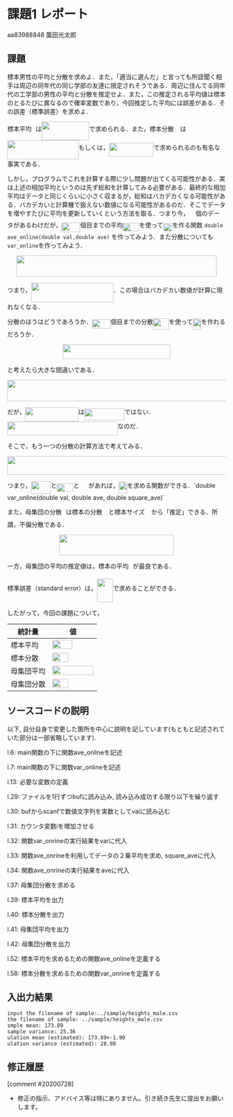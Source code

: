 # 課題1 レポート

aa83988848 薗田光太郎

## 課題

標本男性の平均と分散を求めよ．また，「適当に選んだ」と言っても所詮聞く相手は周辺の同年代の同じ学部の友達に限定されそうである．周辺に住んでる同年代の工学部の男性の平均と分散を推定せよ．また，この推定される平均値は標本のとるたびに異なるので確率変数であり，今回推定した平均には誤差がある．その誤差（標準誤差）を求めよ．
   
標本平均<img src="/k01/tex/33717a96ef162d4ca3780ca7d161f7ad.svg?invert_in_darkmode&sanitize=true" align=middle width=9.39498779999999pt height=18.666631500000015pt/>は<img src="/k01/tex/62b894bfb44d2b063162fb22902c5464.svg?invert_in_darkmode&sanitize=true" align=middle width=109.25130645pt height=43.42856099999997pt/>で求められる．また，標本分散<img src="/k01/tex/f8c439f4893e23a4e7a8d09507bd0082.svg?invert_in_darkmode&sanitize=true" align=middle width=14.25802619999999pt height=26.76175259999998pt/>は<img src="/k01/tex/99b526b607166477d1a8cfbed3ba27b1.svg?invert_in_darkmode&sanitize=true" align=middle width=164.58227939999998pt height=43.42856099999997pt/>もしくは，<img src="/k01/tex/f5b0825f5bfa1b5c1738c1014075e5d6.svg?invert_in_darkmode&sanitize=true" align=middle width=102.59112764999999pt height=31.360807499999982pt/>で求められるのも有名な事実である．

しかし，プログラムでこれを計算する際に少し問題が出てくる可能性がある．実は上述の相加平均というのは先ず総和を計算してみる必要がある．最終的な相加平均はデータと同じくらいに小さく収まるが，総和はバカデカくなる可能性がある．バカデカいと計算機で扱えない数値になる可能性があるのだ．そこでデータを増やすたびに平均を更新していくという方法を取る．つまり今，<img src="/k01/tex/f9c4988898e7f532b9f826a75014ed3c.svg?invert_in_darkmode&sanitize=true" align=middle width=14.99998994999999pt height=22.465723500000017pt/>個のデータがあるわけだが，<img src="/k01/tex/e35caf405a5e9b4afd75a0d338c4dc12.svg?invert_in_darkmode&sanitize=true" align=middle width=43.31036984999999pt height=22.465723500000017pt/>個目までの平均<img src="/k01/tex/c5c0ed8b8025fcf4fced515d8205661e.svg?invert_in_darkmode&sanitize=true" align=middle width=37.86769634999999pt height=18.666631500000015pt/>を使って<img src="/k01/tex/23c4750b22d8eb4653f6d92a9b148ced.svg?invert_in_darkmode&sanitize=true" align=middle width=21.04114979999999pt height=18.666631500000015pt/>を作る関数 `double ave_online(double val,double ave)` を作ってみよう．また分散についても `var_online`を作ってみよう．
   
<p align="center"><img src="/k01/tex/c6844df0b4a6306cb7eb1bf734ed4c93.svg?invert_in_darkmode&sanitize=true" align=middle width=461.71853639999995pt height=49.315569599999996pt/></p>
   
つまり，<img src="/k01/tex/f22a2f1c337be4beb1f1f5e0ef911e57.svg?invert_in_darkmode&sanitize=true" align=middle width=189.80322735pt height=44.70706679999999pt/>．この場合はバカデカい数値が計算に現れなくなる．
   
分散のほうはどうであろうか．<img src="/k01/tex/e35caf405a5e9b4afd75a0d338c4dc12.svg?invert_in_darkmode&sanitize=true" align=middle width=43.31036984999999pt height=22.465723500000017pt/>個目までの分散<img src="/k01/tex/dca72d5952416399a081461dc157be89.svg?invert_in_darkmode&sanitize=true" align=middle width=36.17818709999999pt height=26.76175259999998pt/>を使って<img src="/k01/tex/34ac2553ddb07b4f0173d7b00d7beff4.svg?invert_in_darkmode&sanitize=true" align=middle width=19.351640549999992pt height=26.76175259999998pt/>を作れるだろうか．
   
<p align="center"><img src="/k01/tex/a7d004a72e4a1ee153aefc6cf40b7667.svg?invert_in_darkmode&sanitize=true" align=middle width=248.53833509999995pt height=33.62942055pt/></p>
と考えたら大きな間違いである．
   
<p align="center"><img src="/k01/tex/d1471055f059612969f03b19b21b9cae.svg?invert_in_darkmode&sanitize=true" align=middle width=699.4521533999999pt height=49.315569599999996pt/></p>
だが，<img src="/k01/tex/fd66eb8c7c7b6e2e3b5bb491cb70a92f.svg?invert_in_darkmode&sanitize=true" align=middle width=122.80621814999999pt height=32.256008400000006pt/>は<img src="/k01/tex/808a43f38591a24867c3ae8460c78e97.svg?invert_in_darkmode&sanitize=true" align=middle width=92.27398949999998pt height=26.76175259999998pt/>ではない．<img src="/k01/tex/c7a04cb0f6e41e25b63b0d907c82994a.svg?invert_in_darkmode&sanitize=true" align=middle width=254.64626385pt height=32.256008400000006pt/>なのだ．

そこで，もう一つの分散の計算方法で考えてみる．
<p align="center"><img src="/k01/tex/b1cf5cc9666673f63964890d3717a06c.svg?invert_in_darkmode&sanitize=true" align=middle width=531.9260562pt height=42.80407395pt/></p>
つまり，<img src="/k01/tex/cc387459ad627ae81e81f24d9d2f16c3.svg?invert_in_darkmode&sanitize=true" align=middle width=45.24213374999999pt height=28.840171800000025pt/>と<img src="/k01/tex/c5c0ed8b8025fcf4fced515d8205661e.svg?invert_in_darkmode&sanitize=true" align=middle width=37.86769634999999pt height=18.666631500000015pt/>と<img src="/k01/tex/819cf0f93ca7b69442bb3e1ea8a270e0.svg?invert_in_darkmode&sanitize=true" align=middle width=21.04114979999999pt height=14.15524440000002pt/>があれば，<img src="/k01/tex/34ac2553ddb07b4f0173d7b00d7beff4.svg?invert_in_darkmode&sanitize=true" align=middle width=19.351640549999992pt height=26.76175259999998pt/>を求める関数ができる．`double var_online(double val, double ave, double square_ave)`

また，母集団の分散<img src="/k01/tex/f9eb4bfe9ecef350d36eb594dff3911b.svg?invert_in_darkmode&sanitize=true" align=middle width=9.41027339999999pt height=14.15524440000002pt/>は標本の分散<img src="/k01/tex/f8c439f4893e23a4e7a8d09507bd0082.svg?invert_in_darkmode&sanitize=true" align=middle width=14.25802619999999pt height=26.76175259999998pt/>と標本サイズ<img src="/k01/tex/f9c4988898e7f532b9f826a75014ed3c.svg?invert_in_darkmode&sanitize=true" align=middle width=14.99998994999999pt height=22.465723500000017pt/>から「推定」できる．所謂，不偏分散である．
<p align="center"><img src="/k01/tex/a11cea52a2d8e58fafdb308f98840cdf.svg?invert_in_darkmode&sanitize=true" align=middle width=263.12654445pt height=47.806078649999996pt/></p>
一方，母集団の平均の推定値は，標本の平均<img src="/k01/tex/33717a96ef162d4ca3780ca7d161f7ad.svg?invert_in_darkmode&sanitize=true" align=middle width=9.39498779999999pt height=18.666631500000015pt/>が最良である．

標準誤差（standard error）は，<img src="/k01/tex/7cf3370ccf734d11f1d835f6a1512a7d.svg?invert_in_darkmode&sanitize=true" align=middle width=37.16830259999999pt height=54.157468200000004pt/>で求めることができる．

したがって，今回の課題について，

|統計量|値|
|---|---|
|標本平均|<img src="/k01/tex/24888b4e629550e584c5749d6e257804.svg?invert_in_darkmode&sanitize=true" align=middle width=45.66227159999998pt height=21.18721440000001pt/>|
|標本分散|<img src="/k01/tex/70fca7b16fd0d8e5da79e199011ede93.svg?invert_in_darkmode&sanitize=true" align=middle width=37.44306224999999pt height=21.18721440000001pt/>|
|母集団平均|<img src="/k01/tex/ffd02cd2a29ee359d050673905b82aaf.svg?invert_in_darkmode&sanitize=true" align=middle width=94.97731484999998pt height=21.18721440000001pt/>|
|母集団分散|<img src="/k01/tex/35ae058b877f36e7384685a2e19cb7e4.svg?invert_in_darkmode&sanitize=true" align=middle width=37.44306224999999pt height=21.18721440000001pt/>|

## ソースコードの説明


以下, 自分自身で変更した箇所を中心に説明を記しています(もともと記述されていた部分は一部省略しています).


l.6:  main関数の下に関数ave_onlineを記述

l.7:  main関数の下に関数var_onlineを記述

l.13: 必要な変数の定義

l.29: ファイルを1行ずつbufに読み込み, 読み込み成功する限り以下を繰り返す

l.30: bufからscanfで数値文字列を実数としてvalに読み込む

l.31: カウンタ変数iを増加させる

l.32: 関数var_onrineの実行結果をvarに代入

l.33: 関数ave_onrineを利用してデータの２乗平均を求め, square_aveに代入

l.34: 関数ave_onrineの実行結果をaveに代入

l.37: 母集団分散を求める

l.39: 標本平均を出力

l.40: 標本分散を出力

l.41: 母集団平均を出力

l.42: 母集団分散を出力

l.52: 標本平均を求めるための関数ave_onlineを定義する

l.58: 標本分散を求めるための関数var_onrineを定義する


## 入出力結果

```
input the filename of sample:../sample/heights_male.csv
the filename of sample: ../sample/heights_male.csv
smple mean: 173.89
sample variance: 25.36
ulation mean (estimated): 173.89+-1.90
ulation variance (estimated): 28.98
```

## 修正履歴
[comment #20200728]
- 修正の指示、アドバイス等は特にありません。引き続き先生に提出をお願いします。
